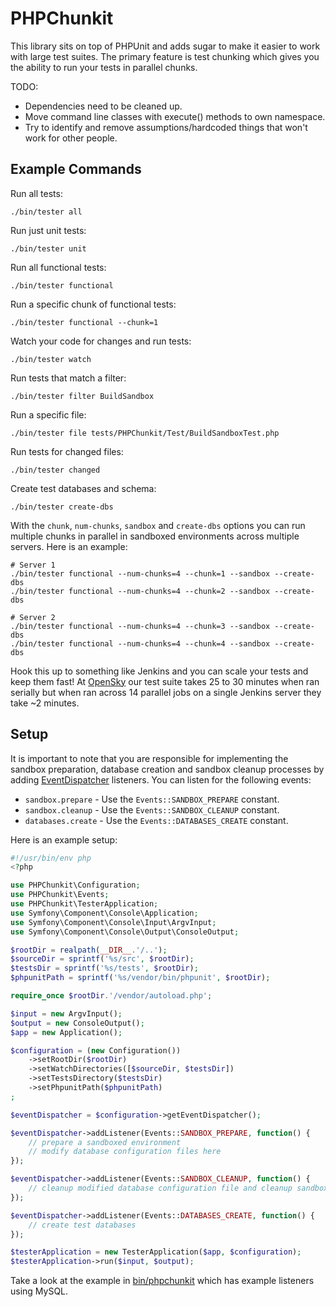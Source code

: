 # PHPChunkit

This library sits on top of PHPUnit and adds sugar to make it easier to work with large test suites.
The primary feature is test chunking which gives you the ability to run your tests in parallel chunks.

TODO:

- Dependencies need to be cleaned up.
- Move command line classes with execute() methods to own namespace.
- Try to identify and remove assumptions/hardcoded things that won't work for other people.

## Example Commands

Run all tests:

    ./bin/tester all

Run just unit tests:

    ./bin/tester unit

Run all functional tests:

    ./bin/tester functional

Run a specific chunk of functional tests:

    ./bin/tester functional --chunk=1

Watch your code for changes and run tests:

    ./bin/tester watch

Run tests that match a filter:

    ./bin/tester filter BuildSandbox

Run a specific file:

    ./bin/tester file tests/PHPChunkit/Test/BuildSandboxTest.php

Run tests for changed files:

    ./bin/tester changed

Create test databases and schema:

    ./bin/tester create-dbs

With the `chunk`, `num-chunks`, `sandbox` and `create-dbs` options you can run multiple
chunks in parallel in sandboxed environments across multiple servers. Here is an
example:

    # Server 1
    ./bin/tester functional --num-chunks=4 --chunk=1 --sandbox --create-dbs
    ./bin/tester functional --num-chunks=4 --chunk=2 --sandbox --create-dbs

    # Server 2
    ./bin/tester functional --num-chunks=4 --chunk=3 --sandbox --create-dbs
    ./bin/tester functional --num-chunks=4 --chunk=4 --sandbox --create-dbs

Hook this up to something like Jenkins and you can scale your tests and keep them fast!
At [OpenSky](https://www.opensky.com) our test suite takes 25 to 30 minutes when ran serially
but when ran across 14 parallel jobs on a single Jenkins server they take ~2 minutes.

## Setup

It is important to note that you are responsible for implementing the sandbox preparation,
database creation and sandbox cleanup processes by adding [EventDispatcher](http://symfony.com/doc/current/components/event_dispatcher.html) listeners. You can listen for the following events:

- `sandbox.prepare` - Use the `Events::SANDBOX_PREPARE` constant.
- `sandbox.cleanup` - Use the `Events::SANDBOX_CLEANUP` constant.
- `databases.create` - Use the `Events::DATABASES_CREATE` constant.

Here is an example setup:

```php
#!/usr/bin/env php
<?php

use PHPChunkit\Configuration;
use PHPChunkit\Events;
use PHPChunkit\TesterApplication;
use Symfony\Component\Console\Application;
use Symfony\Component\Console\Input\ArgvInput;
use Symfony\Component\Console\Output\ConsoleOutput;

$rootDir = realpath(__DIR__.'/..');
$sourceDir = sprintf('%s/src', $rootDir);
$testsDir = sprintf('%s/tests', $rootDir);
$phpunitPath = sprintf('%s/vendor/bin/phpunit', $rootDir);

require_once $rootDir.'/vendor/autoload.php';

$input = new ArgvInput();
$output = new ConsoleOutput();
$app = new Application();

$configuration = (new Configuration())
    ->setRootDir($rootDir)
    ->setWatchDirectories([$sourceDir, $testsDir])
    ->setTestsDirectory($testsDir)
    ->setPhpunitPath($phpunitPath)
;

$eventDispatcher = $configuration->getEventDispatcher();

$eventDispatcher->addListener(Events::SANDBOX_PREPARE, function() {
    // prepare a sandboxed environment
    // modify database configuration files here
});

$eventDispatcher->addListener(Events::SANDBOX_CLEANUP, function() {
    // cleanup modified database configuration file and cleanup sandboxed databases
});

$eventDispatcher->addListener(Events::DATABASES_CREATE, function() {
    // create test databases
});

$testerApplication = new TesterApplication($app, $configuration);
$testerApplication->run($input, $output);
```

Take a look at the example in [bin/phpchunkit](https://github.com/jwage/PHPChunkit/blob/master/bin/phpchunkit)
which has example listeners using MySQL.
